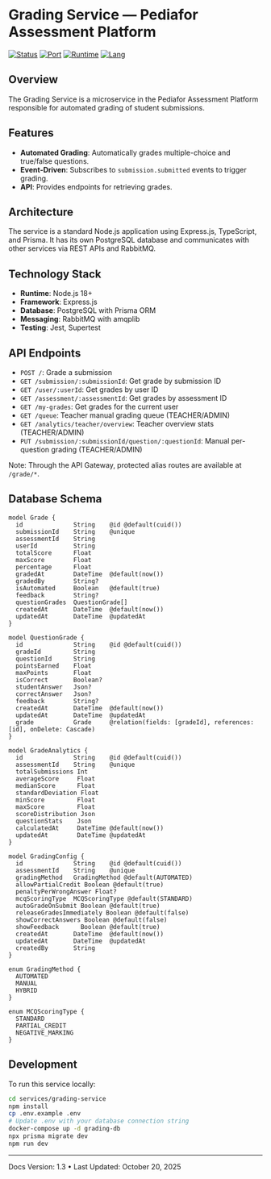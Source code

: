 # Grading Service — Pediafor Assessment Platform

[![Status](https://img.shields.io/badge/status-production--ready-success)](.)
[![Port](https://img.shields.io/badge/port-4003-blue)](.)
[![Runtime](https://img.shields.io/badge/runtime-Node.js%2018+-brightgreen?logo=nodedotjs)](.)
[![Lang](https://img.shields.io/badge/lang-TypeScript%205.x-blue?logo=typescript)](.)

## Overview

The Grading Service is a microservice in the Pediafor Assessment Platform responsible for automated grading of student submissions.

## Features

- **Automated Grading**: Automatically grades multiple-choice and true/false questions.
- **Event-Driven**: Subscribes to `submission.submitted` events to trigger grading.
- **API**: Provides endpoints for retrieving grades.

## Architecture

The service is a standard Node.js application using Express.js, TypeScript, and Prisma. It has its own PostgreSQL database and communicates with other services via REST APIs and RabbitMQ.

## Technology Stack

- **Runtime**: Node.js 18+
- **Framework**: Express.js
- **Database**: PostgreSQL with Prisma ORM
- **Messaging**: RabbitMQ with amqplib
- **Testing**: Jest, Supertest

## API Endpoints

- `POST /`: Grade a submission
- `GET /submission/:submissionId`: Get grade by submission ID
- `GET /user/:userId`: Get grades by user ID
- `GET /assessment/:assessmentId`: Get grades by assessment ID
- `GET /my-grades`: Get grades for the current user
- `GET /queue`: Teacher manual grading queue (TEACHER/ADMIN)
- `GET /analytics/teacher/overview`: Teacher overview stats (TEACHER/ADMIN)
- `PUT /submission/:submissionId/question/:questionId`: Manual per-question grading (TEACHER/ADMIN)

Note: Through the API Gateway, protected alias routes are available at `/grade/*`.

## Database Schema

```prisma
model Grade {
  id              String    @id @default(cuid())
  submissionId    String    @unique
  assessmentId    String
  userId          String
  totalScore      Float
  maxScore        Float
  percentage      Float
  gradedAt        DateTime  @default(now())
  gradedBy        String?
  isAutomated     Boolean   @default(true)
  feedback        String?
  questionGrades  QuestionGrade[]
  createdAt       DateTime  @default(now())
  updatedAt       DateTime  @updatedAt
}

model QuestionGrade {
  id              String    @id @default(cuid())
  gradeId         String
  questionId      String
  pointsEarned    Float
  maxPoints       Float
  isCorrect       Boolean?
  studentAnswer   Json?
  correctAnswer   Json?
  feedback        String?
  createdAt       DateTime  @default(now())
  updatedAt       DateTime  @updatedAt
  grade           Grade     @relation(fields: [gradeId], references: [id], onDelete: Cascade)
}

model GradeAnalytics {
  id              String    @id @default(cuid())
  assessmentId    String    @unique
  totalSubmissions Int
  averageScore     Float
  medianScore      Float
  standardDeviation Float
  minScore         Float
  maxScore         Float
  scoreDistribution Json
  questionStats    Json
  calculatedAt     DateTime @default(now())
  updatedAt        DateTime @updatedAt
}

model GradingConfig {
  id              String    @id @default(cuid())
  assessmentId    String    @unique
  gradingMethod   GradingMethod @default(AUTOMATED)
  allowPartialCredit Boolean @default(true)
  penaltyPerWrongAnswer Float?
  mcqScoringType  MCQScoringType @default(STANDARD)
  autoGradeOnSubmit Boolean @default(true)
  releaseGradesImmediately Boolean @default(false)
  showCorrectAnswers Boolean @default(false)
  showFeedback      Boolean @default(true)
  createdAt       DateTime  @default(now())
  updatedAt       DateTime  @updatedAt
  createdBy       String
}

enum GradingMethod {
  AUTOMATED
  MANUAL
  HYBRID
}

enum MCQScoringType {
  STANDARD
  PARTIAL_CREDIT
  NEGATIVE_MARKING
}
```

## Development

To run this service locally:

```bash
cd services/grading-service
npm install
cp .env.example .env
# Update .env with your database connection string
docker-compose up -d grading-db
npx prisma migrate dev
npm run dev
```

---

Docs Version: 1.3 • Last Updated: October 20, 2025